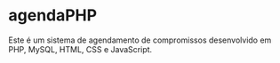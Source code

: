 # agendaPHP
Este é um sistema de agendamento de compromissos desenvolvido em PHP, MySQL, HTML, CSS e JavaScript.

